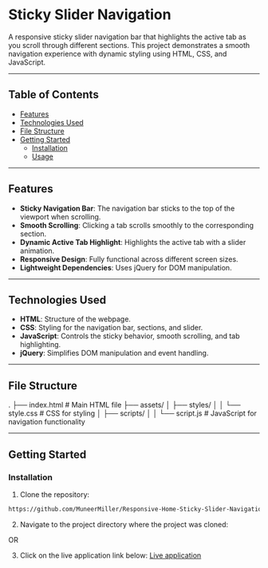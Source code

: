 # Sticky Slider Navigation

A responsive sticky slider navigation bar that highlights the active tab as you scroll through different sections. This project demonstrates a smooth navigation experience with dynamic styling using HTML, CSS, and JavaScript.

---

## Table of Contents

- [Features](#features)
- [Technologies Used](#technologies-used)
- [File Structure](#file-structure)
- [Getting Started](#getting-started)
  - [Installation](#installation)
  - [Usage](#usage)

---

## Features

- **Sticky Navigation Bar**: The navigation bar sticks to the top of the viewport when scrolling.
- **Smooth Scrolling**: Clicking a tab scrolls smoothly to the corresponding section.
- **Dynamic Active Tab Highlight**: Highlights the active tab with a slider animation.
- **Responsive Design**: Fully functional across different screen sizes.
- **Lightweight Dependencies**: Uses jQuery for DOM manipulation.

---

## Technologies Used

- **HTML**: Structure of the webpage.
- **CSS**: Styling for the navigation bar, sections, and slider.
- **JavaScript**: Controls the sticky behavior, smooth scrolling, and tab highlighting.
- **jQuery**: Simplifies DOM manipulation and event handling.

---

## File Structure

.
├── index.html          # Main HTML file
├── assets/
│   ├── styles/
│   │   └── style.css   # CSS for styling
│   ├── scripts/
│   │   └── script.js   # JavaScript for navigation functionality


---

## Getting Started

  ### Installation

  1. Clone the repository:
   ```bash
   https://github.com/MuneerMiller/Responsive-Home-Sticky-Slider-Navigation.git
   ```
  2. Navigate to the project directory where the project was cloned:
  
  OR 

  3. Click on the live application link below:
  [Live application](https://muneermiller.github.io/Responsive-Home-Sticky-Slider-Navigation/)


